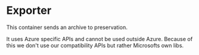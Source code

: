 # Exporter

This container sends an archive to preservation.

It uses Azure specific APIs and cannot be used outside Azure. Because of this we don't use our compatibility APIs but rather Microsofts own libs.

